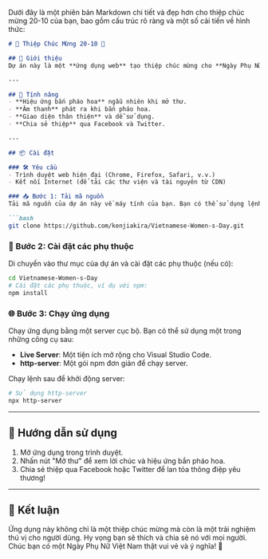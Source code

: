 Dưới đây là một phiên bản Markdown chi tiết và đẹp hơn cho thiệp chúc mừng 20-10 của bạn, bao gồm cấu trúc rõ ràng và một số cải tiến về hình thức:

```markdown
# 🎉 Thiệp Chúc Mừng 20-10 🎉

## 📜 Giới thiệu
Dự án này là một **ứng dụng web** tạo thiệp chúc mừng cho **Ngày Phụ Nữ Việt Nam 20-10**. Người dùng có thể mở thư, đọc lời chúc và thưởng thức **hiệu ứng bắn pháo hoa** kèm âm thanh khi mở thư. Giao diện được thiết kế bắt mắt với nhiều **hiệu ứng sinh động**.

---

## 🚀 Tính năng
- **Hiệu ứng bắn pháo hoa** ngẫu nhiên khi mở thư.
- **Âm thanh** phát ra khi bắn pháo hoa.
- **Giao diện thân thiện** và dễ sử dụng.
- **Chia sẻ thiệp** qua Facebook và Twitter.

---

## 📦 Cài đặt

### 🛠️ Yêu cầu
- Trình duyệt web hiện đại (Chrome, Firefox, Safari, v.v.)
- Kết nối Internet (để tải các thư viện và tài nguyên từ CDN)

### 📥 Bước 1: Tải mã nguồn
Tải mã nguồn của dự án này về máy tính của bạn. Bạn có thể sử dụng lệnh `git clone` nếu bạn đã cài đặt Git:

```bash
git clone https://github.com/kenjiakira/Vietnamese-Women-s-Day.git
```

### 📂 Bước 2: Cài đặt các phụ thuộc
Di chuyển vào thư mục của dự án và cài đặt các phụ thuộc (nếu có):

```bash
cd Vietnamese-Women-s-Day
# Cài đặt các phụ thuộc, ví dụ với npm:
npm install
```

### 🌐 Bước 3: Chạy ứng dụng
Chạy ứng dụng bằng một server cục bộ. Bạn có thể sử dụng một trong những công cụ sau:
- **Live Server**: Một tiện ích mở rộng cho Visual Studio Code.
- **http-server**: Một gói npm đơn giản để chạy server.

Chạy lệnh sau để khởi động server:

```bash
# Sử dụng http-server
npx http-server
```

---

## 📱 Hướng dẫn sử dụng
1. Mở ứng dụng trong trình duyệt.
2. Nhấn nút "Mở thư" để xem lời chúc và hiệu ứng bắn pháo hoa.
3. Chia sẻ thiệp qua Facebook hoặc Twitter để lan tỏa thông điệp yêu thương!

---

## 🎊 Kết luận
Ứng dụng này không chỉ là một thiệp chúc mừng mà còn là một trải nghiệm thú vị cho người dùng. Hy vọng bạn sẽ thích và chia sẻ nó với mọi người. Chúc bạn có một Ngày Phụ Nữ Việt Nam thật vui vẻ và ý nghĩa! 💐
